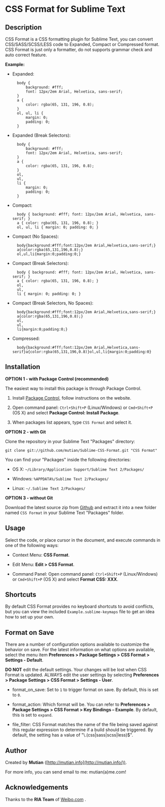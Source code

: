 CSS Format for Sublime Text
===========================


Description
-----------

CSS Format is a CSS formatting plugin for Sublime Text, you can convert CSS/SASS/SCSS/LESS code to Expanded, Compact or Compressed format. CSS Format is just only a formatter, do not supports grammar check and auto correct feature.

**Example:**

* Expanded:

        body {
            background: #fff;
            font: 12px/2em Arial, Helvetica, sans-serif;
        }
        a {
            color: rgba(65, 131, 196, 0.8);
        }
        ol, ul, li {
            margin: 0;
            padding: 0;
        }

* Expanded (Break Selectors):

        body {
            background: #fff;
            font: 12px/2em Arial, Helvetica, sans-serif;
        }
        a {
            color: rgba(65, 131, 196, 0.8);
        }
        ol,
        ul,
        li {
            margin: 0;
            padding: 0;
        }

* Compact:

        body { background: #fff; font: 12px/2em Arial, Helvetica, sans-serif; }
        a { color: rgba(65, 131, 196, 0.8); }
        ol, ul, li { margin: 0; padding: 0; }

* Compact (No Spaces):

        body{background:#fff;font:12px/2em Arial,Helvetica,sans-serif;}
        a{color:rgba(65,131,196,0.8);}
        ol,ul,li{margin:0;padding:0;}

* Compact (Break Selectors):

        body { background: #fff; font: 12px/2em Arial, Helvetica, sans-serif; }
        a { color: rgba(65, 131, 196, 0.8); }
        ol,
        ul,
        li { margin: 0; padding: 0; }

* Compact (Break Selectors, No Spaces):

        body{background:#fff;font:12px/2em Arial,Helvetica,sans-serif;}
        a{color:rgba(65,131,196,0.8);}
        ol,
        ul,
        li{margin:0;padding:0;}

* Compressed:

        body{background:#fff;font:12px/2em Arial,Helvetica,sans-serif}a{color:rgba(65,131,196,0.8)}ol,ul,li{margin:0;padding:0}


Installation
------------

**OPTION 1 - with Package Control (recommended)**

The easiest way to install this package is through Package Control.

1. Install [Package Control](https://sublime.wbond.net/installation), follow instructions on the website.

2. Open command panel: `Ctrl+Shift+P` (Linux/Windows) or `Cmd+Shift+P` (OS X) and select **Package Control: Install Package**.

3. When packages list appears, type `CSS Format` and select it.


**OPTION 2 - with Git**

Clone the repository in your Sublime Text "Packages" directory:

    git clone git://github.com/mutian/Sublime-CSS-Format.git "CSS Format"

You can find your "Packages" inside the following directories:

* OS X:
    `~/Library/Application Support/Sublime Text 2/Packages/`

* Windows:
    `%APPDATA%/Sublime Text 2/Packages/`

* Linux:
    `~/.Sublime Text 2/Packages/`


**OPTION 3 - without Git**

Download the latest source zip from [Github](https://github.com/mutian/Sublime-CSS-Format) and extract it into a new folder named `CSS Format` in your Sublime Text "Packages" folder.


Usage
-----

Select the code, or place cursor in the document, and execute commands in one of the following ways:

* Context Menu: **CSS Format**.

* Edit Menu: **Edit &gt; CSS Format**.

* Command Panel: Open command panel: `Ctrl+Shift+P` (Linux/Windows) or `Cmd+Shift+P` (OS X) and select **Format CSS: XXX**.


Shortcuts
---------

By default CSS Format provides no keyboard shortcuts to avoid conflicts, but you can view the included `Example.sublime-keymaps` file to get an idea how to set up your own.


Format on Save
--------------

There are a number of configuration options available to customize the behavior on save. For the latest information on what options are available, select the menu item **Preferences &gt; Package Settings &gt; CSS Format &gt; Settings - Default**.

**DO NOT** edit the default settings. Your changes will be lost when CSS Format is updated. ALWAYS edit the user settings by selecting **Preferences &gt; Package Settings &gt; CSS Format &gt; Settings - User**.

* format_on_save: Set to `1` to trigger format on save. By default, this is set to `0`.

* format_action: Which format will be. You can refer to **Preferences &gt; Package Settings &gt; CSS Format &gt; Key Bindings – Example**. By default, this is set to `expand`.

* file_filter: CSS Format matches the name of the file being saved against this regular expression to determine if a build should be triggered. By default, the setting has a value of "\\.(css|sass|scss|less)$".


Author
------

Created by **Mutian** ([http://mutian.info](http://mutian.info/)).

For more info, you can send email to me: mutian(a)me.com!


Acknowledgements
----------------

Thanks to the **RIA Team** of [Weibo.com](http://weibo.com/) .
